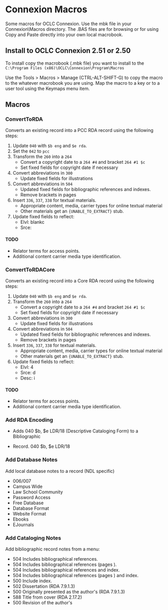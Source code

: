# Connexion Macros

Some macros for OCLC Connexion. Use the mbk file in your Connexion\Macros
directory. The .BAS files are for browsing or for using Copy and Paste
directly into your own local macrobook.

## Install to OCLC Connexion 2.51 or 2.50

To install copy the macrobook (.mbk file) you want to install to the
`C:\Program Files (x86)\OCLC\Connexion\Program\Macros`

Use the Tools > Macros > Manage (CTRL-ALT-SHIFT-G) to copy the macro to the
whatever macrobook you are using. Map the macro to a key or to a user tool
using the Keymaps menu item.

## Macros

### ConvertToRDA

Converts an existing record into a PCC RDA record using the following steps:

  1. Update `040` with `$b eng` and `$e rda`.
  2. Set the `042` to `pcc`
  3. Transform the `260` into a `264`
     * Convert a copyright date to a `264 #4` and bracket `264 #1 $c`
     * Set fixed fields for copyright date if necessary
  4. Convert abbreviations in `300`
     * Update fixed fields for illustrations
  5. Convert abbreviations in `504`
     * Updated fixed fields for bibliographic references and indexes.
     * Remove brackets in pages
  6. Insert `336`, `337`, `338` for textual materials.
     * Appropriate content, media, carrier types for online textual material
     * Other materials get an `{UNABLE_TO_EXTRACT}` stub.
  7. Update fixed fields to reflect:
     * Elvl: blankc
     * Srce: 

#### TODO

* Relator terms for access points.
* Additional content carrier media type identification.

### ConvertToRDACore
Converts an existing record into a Core RDA record using the following steps:

  1. Update `040` with `$b eng` and `$e rda`.
  2. Transform the `260` into a `264`
     * Convert a copyright date to a `264 #4` and bracket `264 #1 $c`
     * Set fixed fields for copyright date if necessary
  3. Convert abbreviations in `300`
     * Update fixed fields for illustrations
  4. Convert abbreviations in `504`
     * Updated fixed fields for bibliographic references and indexes.
     * Remove brackets in pages
  5. Insert `336`, `337`, `338` for textual materials.
     * Appropriate content, media, carrier types for online textual material
     * Other materials get an `{UNABLE_TO_EXTRACT}` stub.
  6. Update fixed fields to reflect:
     * Elvl: 4
     * Srce: d
     * Desc: i

#### TODO

* Relator terms for access points.
* Additional content carrier media type identification.

### Add RDA Encoding
  * Adds 040 $b, $e LDR/18 (Descriptive Cataloging Form) to a Bibliographic
  + Record. 040 $b, $e LDR/18

### Add Database Notes
Add local database notes to a record (NDL specific)

  * 006/007
  * Campus Wide
  * Law School Community
  * Password Access
  * Free Database
  * Database Format
  * Website Format
  * Ebooks
  * EJournals


### Add Cataloging Notes

Add bibliographic record notes from a menu:

  * 504 Includes bibliographical references.
  * 504 Includes bibliographical references (pages <page-span>).
  * 504 Includes bibliographical references and index.
  * 504 Includes bibliographical references (pages <page-span>) and index.
  * 500 Include index.
  * 502 Dissertation (RDA 7.9.1.3)
  * 500 Originally presented as the author's (RDA 7.9.1.3)
  * 588 Title from cover (RDA 2.17.2)
  * 500 Revision of the author's <Title of original work> (Unstructured)
  * 775 $i revision of: $a <Title of original work> 
  * 588 DBO online resource; title from PDF title page (<Provider>, viewed <Today>)'
  * 588 DBO print version record.
